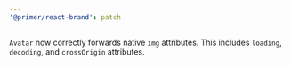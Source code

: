 ```yaml
---
'@primer/react-brand': patch
---
```


`Avatar` now correctly forwards native `img` attributes. This includes `loading`, `decoding`, and `crossOrigin` attributes.
